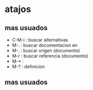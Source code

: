 # atajos 

## mas usuados
* C-M-i : buscar alternativas
* M-.   : buscar documentacion en 
* M-,   : buscar origen (documento)
* M-r   : buscar referencia (documento)
* M-*   : 
* M-?   : definicion

## mas usuados
